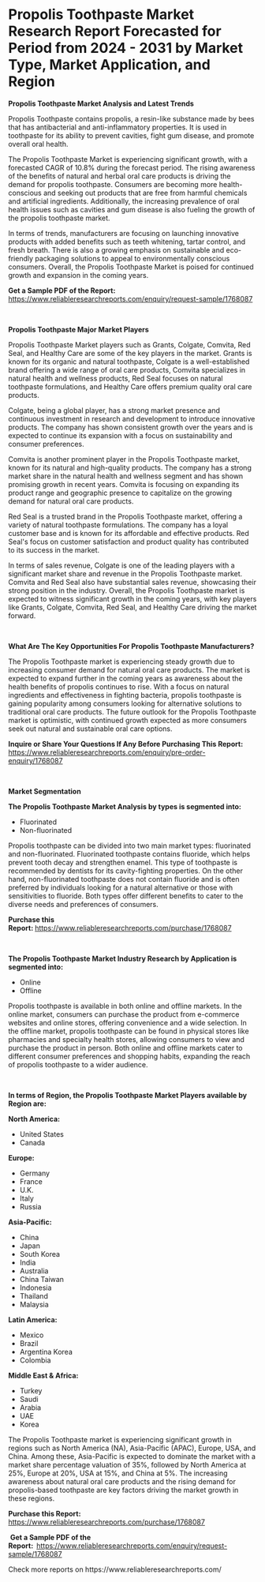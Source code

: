 <p><h1>Propolis Toothpaste Market Research Report Forecasted for Period from 2024 -  2031 by Market Type, Market Application, and Region</h1></p><p><strong>Propolis Toothpaste Market Analysis and Latest Trends</strong></p>
<p><p>Propolis Toothpaste contains propolis, a resin-like substance made by bees that has antibacterial and anti-inflammatory properties. It is used in toothpaste for its ability to prevent cavities, fight gum disease, and promote overall oral health.</p><p>The Propolis Toothpaste Market is experiencing significant growth, with a forecasted CAGR of 10.8% during the forecast period. The rising awareness of the benefits of natural and herbal oral care products is driving the demand for propolis toothpaste. Consumers are becoming more health-conscious and seeking out products that are free from harmful chemicals and artificial ingredients. Additionally, the increasing prevalence of oral health issues such as cavities and gum disease is also fueling the growth of the propolis toothpaste market.</p><p>In terms of trends, manufacturers are focusing on launching innovative products with added benefits such as teeth whitening, tartar control, and fresh breath. There is also a growing emphasis on sustainable and eco-friendly packaging solutions to appeal to environmentally conscious consumers. Overall, the Propolis Toothpaste Market is poised for continued growth and expansion in the coming years.</p></p>
<p><strong>Get a Sample PDF of the Report:&nbsp;</strong> <a href="https://www.reliableresearchreports.com/enquiry/request-sample/1768087">https://www.reliableresearchreports.com/enquiry/request-sample/1768087</a></p>
<p>&nbsp;</p>
<p><strong>Propolis Toothpaste Major Market Players</strong></p>
<p><p>Propolis Toothpaste Market players such as Grants, Colgate, Comvita, Red Seal, and Healthy Care are some of the key players in the market. Grants is known for its organic and natural toothpaste, Colgate is a well-established brand offering a wide range of oral care products, Comvita specializes in natural health and wellness products, Red Seal focuses on natural toothpaste formulations, and Healthy Care offers premium quality oral care products.</p><p>Colgate, being a global player, has a strong market presence and continuous investment in research and development to introduce innovative products. The company has shown consistent growth over the years and is expected to continue its expansion with a focus on sustainability and consumer preferences.</p><p>Comvita is another prominent player in the Propolis Toothpaste market, known for its natural and high-quality products. The company has a strong market share in the natural health and wellness segment and has shown promising growth in recent years. Comvita is focusing on expanding its product range and geographic presence to capitalize on the growing demand for natural oral care products.</p><p>Red Seal is a trusted brand in the Propolis Toothpaste market, offering a variety of natural toothpaste formulations. The company has a loyal customer base and is known for its affordable and effective products. Red Seal's focus on customer satisfaction and product quality has contributed to its success in the market.</p><p>In terms of sales revenue, Colgate is one of the leading players with a significant market share and revenue in the Propolis Toothpaste market. Comvita and Red Seal also have substantial sales revenue, showcasing their strong position in the industry. Overall, the Propolis Toothpaste market is expected to witness significant growth in the coming years, with key players like Grants, Colgate, Comvita, Red Seal, and Healthy Care driving the market forward.</p></p>
<p>&nbsp;</p>
<p><strong>What Are The Key Opportunities For Propolis Toothpaste Manufacturers?</strong></p>
<p><p>The Propolis Toothpaste market is experiencing steady growth due to increasing consumer demand for natural oral care products. The market is expected to expand further in the coming years as awareness about the health benefits of propolis continues to rise. With a focus on natural ingredients and effectiveness in fighting bacteria, propolis toothpaste is gaining popularity among consumers looking for alternative solutions to traditional oral care products. The future outlook for the Propolis Toothpaste market is optimistic, with continued growth expected as more consumers seek out natural and sustainable oral care options.</p></p>
<p><strong>Inquire or Share Your Questions If Any Before Purchasing This Report:</strong> <a href="https://www.reliableresearchreports.com/enquiry/pre-order-enquiry/1768087">https://www.reliableresearchreports.com/enquiry/pre-order-enquiry/1768087</a></p>
<p>&nbsp;</p>
<p><strong>Market Segmentation</strong></p>
<p><strong>The Propolis Toothpaste Market Analysis by types is segmented into:</strong></p>
<p><ul><li>Fluorinated</li><li>Non-fluorinated</li></ul></p>
<p><p>Propolis toothpaste can be divided into two main market types: fluorinated and non-fluorinated. Fluorinated toothpaste contains fluoride, which helps prevent tooth decay and strengthen enamel. This type of toothpaste is recommended by dentists for its cavity-fighting properties. On the other hand, non-fluorinated toothpaste does not contain fluoride and is often preferred by individuals looking for a natural alternative or those with sensitivities to fluoride. Both types offer different benefits to cater to the diverse needs and preferences of consumers.</p></p>
<p><strong>Purchase this Report:&nbsp;</strong><a href="https://www.reliableresearchreports.com/purchase/1768087">https://www.reliableresearchreports.com/purchase/1768087</a></p>
<p>&nbsp;</p>
<p><strong>The Propolis Toothpaste Market Industry Research by Application is segmented into:</strong></p>
<p><ul><li>Online</li><li>Offline</li></ul></p>
<p><p>Propolis toothpaste is available in both online and offline markets. In the online market, consumers can purchase the product from e-commerce websites and online stores, offering convenience and a wide selection. In the offline market, propolis toothpaste can be found in physical stores like pharmacies and specialty health stores, allowing consumers to view and purchase the product in person. Both online and offline markets cater to different consumer preferences and shopping habits, expanding the reach of propolis toothpaste to a wider audience.</p></p>
<p>&nbsp;</p>
<p><strong>In terms of Region, the Propolis Toothpaste Market Players available by Region are:</strong></p>
<p>
    <p> <strong> North America: </strong>
        <ul>
            <li>United States</li>
            <li>Canada</li>
        </ul>
        </p> 
    <p> <strong> Europe: </strong>
        <ul>
            <li>Germany</li>
            <li>France</li>
            <li>U.K.</li>
            <li>Italy</li>
            <li>Russia</li>
        </ul>
        </p> 
    <p> <strong> Asia-Pacific: </strong>
        <ul>
            <li>China</li>
            <li>Japan</li>
            <li>South Korea</li>
            <li>India</li>
            <li>Australia</li>
            <li>China Taiwan</li>
            <li>Indonesia</li>
            <li>Thailand</li>
            <li>Malaysia</li>
        </ul>
        </p> 
    <p> <strong> Latin America: </strong>
        <ul>
            <li>Mexico</li>
            <li>Brazil</li>
            <li>Argentina Korea</li>
            <li>Colombia</li>
        </ul>
        </p> 
    <p> <strong> Middle East & Africa: </strong>
        <ul>
            <li>Turkey</li>
            <li>Saudi</li>
            <li>Arabia</li>
            <li>UAE</li>
            <li>Korea</li>
        </ul>
    </p>
    </p>
<p><p>The Propolis Toothpaste market is experiencing significant growth in regions such as North America (NA), Asia-Pacific (APAC), Europe, USA, and China. Among these, Asia-Pacific is expected to dominate the market with a market share percentage valuation of 35%, followed by North America at 25%, Europe at 20%, USA at 15%, and China at 5%. The increasing awareness about natural oral care products and the rising demand for propolis-based toothpaste are key factors driving the market growth in these regions.</p></p>
<p><strong>Purchase this Report: </strong><a href="https://www.reliableresearchreports.com/purchase/1768087">https://www.reliableresearchreports.com/purchase/1768087</a></p>
<p>&nbsp;<strong>Get a Sample PDF of the Report:&nbsp;&nbsp;</strong><a href="https://www.reliableresearchreports.com/enquiry/request-sample/1768087">https://www.reliableresearchreports.com/enquiry/request-sample/1768087</a></p>
<p><strong></strong></p>
<p>Check more reports on https://www.reliableresearchreports.com/</p>